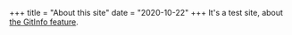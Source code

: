 +++
title = "About this site"
date = "2020-10-22"
+++
It's a test site, about [the GitInfo feature](https://gohugo.io/variables/git/).
